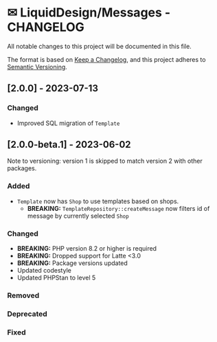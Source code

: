 # ✉ LiquidDesign/Messages - CHANGELOG

All notable changes to this project will be documented in this file.

The format is based on [Keep a Changelog](https://keepachangelog.com/en/1.0.0/),
and this project adheres to [Semantic Versioning](https://semver.org/spec/v2.0.0.html).

## [2.0.0] - 2023-07-13

### Changed

- Improved SQL migration of `Template`

## [2.0.0-beta.1] - 2023-06-02

Note to versioning: version 1 is skipped to match version 2 with other packages.

### Added
 
- `Template` now has `Shop` to use templates based on shops.
  - **BREAKING:** `TemplateRepository::createMessage` now filters id of message by currently selected `Shop`

### Changed

- **BREAKING:** PHP version 8.2 or higher is required
- **BREAKING:** Dropped support for Latte <3.0
- **BREAKING:** Package versions updated
- Updated codestyle
- Updated PHPStan to level 5

### Removed

### Deprecated

### Fixed